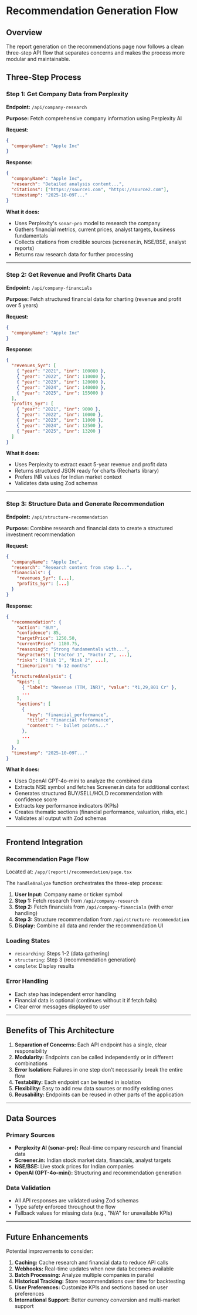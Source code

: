 # Recommendation Generation Flow

## Overview
The report generation on the recommendations page now follows a clean three-step API flow that separates concerns and makes the process more modular and maintainable.

## Three-Step Process

### Step 1: Get Company Data from Perplexity
**Endpoint:** `/api/company-research`

**Purpose:** Fetch comprehensive company information using Perplexity AI

**Request:**
```json
{
  "companyName": "Apple Inc"
}
```

**Response:**
```json
{
  "companyName": "Apple Inc",
  "research": "Detailed analysis content...",
  "citations": ["https://source1.com", "https://source2.com"],
  "timestamp": "2025-10-09T..."
}
```

**What it does:**
- Uses Perplexity's `sonar-pro` model to research the company
- Gathers financial metrics, current prices, analyst targets, business fundamentals
- Collects citations from credible sources (screener.in, NSE/BSE, analyst reports)
- Returns raw research data for further processing

---

### Step 2: Get Revenue and Profit Charts Data
**Endpoint:** `/api/company-financials`

**Purpose:** Fetch structured financial data for charting (revenue and profit over 5 years)

**Request:**
```json
{
  "companyName": "Apple Inc"
}
```

**Response:**
```json
{
  "revenues_5yr": [
    { "year": "2021", "inr": 100000 },
    { "year": "2022", "inr": 110000 },
    { "year": "2023", "inr": 120000 },
    { "year": "2024", "inr": 140000 },
    { "year": "2025", "inr": 155000 }
  ],
  "profits_5yr": [
    { "year": "2021", "inr": 9000 },
    { "year": "2022", "inr": 10000 },
    { "year": "2023", "inr": 11000 },
    { "year": "2024", "inr": 12500 },
    { "year": "2025", "inr": 13200 }
  ]
}
```

**What it does:**
- Uses Perplexity to extract exact 5-year revenue and profit data
- Returns structured JSON ready for charts (Recharts library)
- Prefers INR values for Indian market context
- Validates data using Zod schemas

---

### Step 3: Structure Data and Generate Recommendation
**Endpoint:** `/api/structure-recommendation`

**Purpose:** Combine research and financial data to create a structured investment recommendation

**Request:**
```json
{
  "companyName": "Apple Inc",
  "research": "Research content from step 1...",
  "financials": {
    "revenues_5yr": [...],
    "profits_5yr": [...]
  }
}
```

**Response:**
```json
{
  "recommendation": {
    "action": "BUY",
    "confidence": 85,
    "targetPrice": 1250.50,
    "currentPrice": 1180.75,
    "reasoning": "Strong fundamentals with...",
    "keyFactors": ["Factor 1", "Factor 2", ...],
    "risks": ["Risk 1", "Risk 2", ...],
    "timeHorizon": "6-12 months"
  },
  "structuredAnalysis": {
    "kpis": [
      { "label": "Revenue (TTM, INR)", "value": "₹1,29,801 Cr" },
      ...
    ],
    "sections": [
      {
        "key": "financial_performance",
        "title": "Financial Performance",
        "content": "- bullet points..."
      },
      ...
    ]
  },
  "timestamp": "2025-10-09T..."
}
```

**What it does:**
- Uses OpenAI GPT-4o-mini to analyze the combined data
- Extracts NSE symbol and fetches Screener.in data for additional context
- Generates structured BUY/SELL/HOLD recommendation with confidence score
- Extracts key performance indicators (KPIs)
- Creates thematic sections (financial performance, valuation, risks, etc.)
- Validates all output with Zod schemas

---

## Frontend Integration

### Recommendation Page Flow
Located at: `/app/(report)/recommendation/page.tsx`

The `handleAnalyze` function orchestrates the three-step process:

1. **User Input:** Company name or ticker symbol
2. **Step 1:** Fetch research from `/api/company-research`
3. **Step 2:** Fetch financials from `/api/company-financials` (with error handling)
4. **Step 3:** Structure recommendation from `/api/structure-recommendation`
5. **Display:** Combine all data and render the recommendation UI

### Loading States
- `researching`: Steps 1-2 (data gathering)
- `structuring`: Step 3 (recommendation generation)
- `complete`: Display results

### Error Handling
- Each step has independent error handling
- Financial data is optional (continues without it if fetch fails)
- Clear error messages displayed to user

---

## Benefits of This Architecture

1. **Separation of Concerns:** Each API endpoint has a single, clear responsibility
2. **Modularity:** Endpoints can be called independently or in different combinations
3. **Error Isolation:** Failures in one step don't necessarily break the entire flow
4. **Testability:** Each endpoint can be tested in isolation
5. **Flexibility:** Easy to add new data sources or modify existing ones
6. **Reusability:** Endpoints can be reused in other parts of the application

---

## Data Sources

### Primary Sources
- **Perplexity AI (sonar-pro):** Real-time company research and financial data
- **Screener.in:** Indian stock market data, financials, analyst targets
- **NSE/BSE:** Live stock prices for Indian companies
- **OpenAI (GPT-4o-mini):** Structuring and recommendation generation

### Data Validation
- All API responses are validated using Zod schemas
- Type safety enforced throughout the flow
- Fallback values for missing data (e.g., "N/A" for unavailable KPIs)

---

## Future Enhancements

Potential improvements to consider:

1. **Caching:** Cache research and financial data to reduce API calls
2. **Webhooks:** Real-time updates when new data becomes available
3. **Batch Processing:** Analyze multiple companies in parallel
4. **Historical Tracking:** Store recommendations over time for backtesting
5. **User Preferences:** Customize KPIs and sections based on user preferences
6. **International Support:** Better currency conversion and multi-market support


